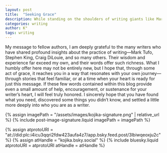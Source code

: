```yaml
---
layout: post
title:  "Seeking Grace"
description: While standing on the shoulders of writing giants like Mark Tufo, Stephen King, and Craig DiLouie, I'm sharing my own experiences and insights in hopes they'll connect with fellow writers in meaningful ways. Though the advice I offer may not be revolutionary, sometimes timing is everything - perhaps these words will reach you exactly when you need them. If this blog helps nurture your writing journey or gives you a fresh perspective, even in small ways, I'll consider that a profound success.
categories: writing
author: K°
tags: writing
---
```


My message to fellow authors, I am deeply grateful to the many writers who have shared profound insights about the practice of writing—Mark Tufo, Stephen King, Craig DiLouie, and so many others. Their wisdom and experience far exceed my own, and their words offer such richness. What I humbly offer here may not be entirely new, but I hope that, through some act of grace, it reaches you in a way that resonates with your own journey—through stories that feel familiar, or at a time when your heart is ready for just this message. If these few words contained within this blog provide even a small amount of help, encouragement, or sustenance for your writer’s heart, I will feel truly honored. I sincerely hope that you have found what you need, discovered some things
you didn’t know, and settled a little more deeply into who you are as a writer.

<!-- signature -->
{% assign imagePath = "/assets/images/kojika-signature.png" | relative_url %}
{% include post-image-signature.liquid imagePath = imagePath %}

<!-- comments -->
{% assign atprotoURI = "at://did:plc:i4icu3qqri2fdw423aufa4z7/app.bsky.feed.post/3lbiwqeoxju2c" %}
{% assign atHandle = "kojika.bsky.social" %}
{% include bluesky.liquid atprotoURI = atprotoURI atHandle = atHandle %}
